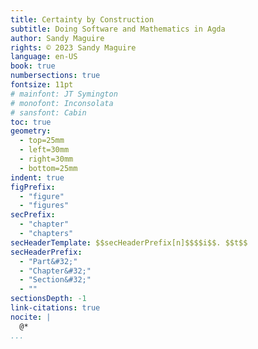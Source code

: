 ```yaml
---
title: Certainty by Construction
subtitle: Doing Software and Mathematics in Agda
author: Sandy Maguire
rights: © 2023 Sandy Maguire
language: en-US
book: true
numbersections: true
fontsize: 11pt
# mainfont: JT Symington
# monofont: Inconsolata
# sansfont: Cabin
toc: true
geometry:
  - top=25mm
  - left=30mm
  - right=30mm
  - bottom=25mm
indent: true
figPrefix:
  - "figure"
  - "figures"
secPrefix:
  - "chapter"
  - "chapters"
secHeaderTemplate: $$secHeaderPrefix[n]$$$$i$$. $$t$$
secHeaderPrefix:
  - "Part&#32;"
  - "Chapter&#32;"
  - "Section&#32;"
  - ""
sectionsDepth: -1
link-citations: true
nocite: |
  @*
...
```

